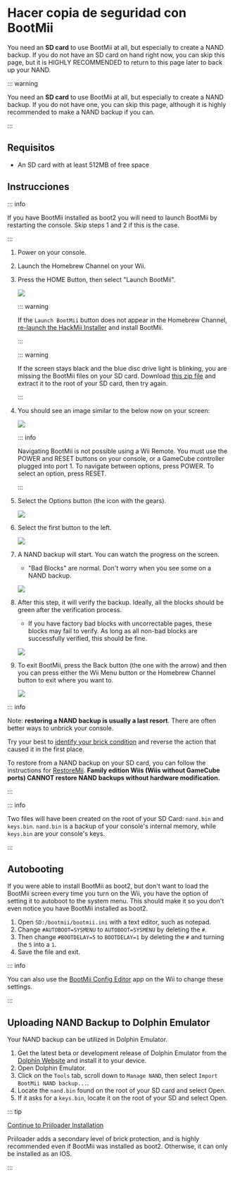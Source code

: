 # Hacer copia de seguridad con BootMii

You need an <strong x-id="1">SD card</strong> to use BootMii at all, but especially to create a NAND backup.
If you do not have an SD card on hand right now, you can skip this page, but it is HIGHLY RECOMMENDED to return to this page later to back up your NAND.

::: warning

You need an **SD card** to use BootMii at all, but especially to create a NAND backup. If you do not have one, you can skip this page, although it is highly recommended to make a NAND backup if you can.

:::

## Requisitos

- An SD card with at least 512MB of free space

## Instrucciones

::: info

If you have BootMii installed as boot2 you will need to launch BootMii by restarting the console. Skip steps 1 and 2 if this is the case.

:::

1. Power on your console.

2. Launch the Homebrew Channel on your Wii.

3. Press the HOME Button, then select "Launch BootMii".

    ![](/images/bootmii/BootMii_HBC.png)

    ::: warning

    If the `Launch BootMii` button does not appear in the Homebrew Channel, [re-launch the HackMii Installer](hackmii) and install BootMii.

    :::

    ::: warning

    If the screen stays black and the blue disc drive light is blinking, you are missing the BootMii files on your SD card. Download [this zip file](/assets/files/bootmii_sd_files.zip) and extract it to the root of your SD card, then try again.

    :::

4. You should see an image similar to the below now on your screen:

    ![](/images/bootmii/BootMii_Main.png)

    ::: info

    Navigating BootMii is not possible using a Wii Remote.
    You must use the POWER and RESET buttons on your console, or a GameCube controller plugged into port 1.
    To navigate between options, press POWER. To select an option, press RESET.

    :::

5. Select the Options button (the icon with the gears).

    ![](/images/bootmii/BootMii_Gears.png)

6. Select the first button to the left.

    ![](/images/bootmii/BootMii_Backup.png)

7. A NAND backup will start. You can watch the progress on the screen.

    - "Bad Blocks" are normal. Don't worry when you see some on a NAND backup.

    ![](/images/bootmii/BootMii_NAND_Backup.png)

8. After this step, it will verify the backup. Ideally, all the blocks should be green after the verification process.

    - If you have factory bad blocks with uncorrectable pages, these blocks may fail to verify. As long as all non-bad blocks are successfully verified, this should be fine.

    ![](/images/bootmii/BootMii_NAND_Backup_Verify.png)

9. To exit BootMii, press the Back button (the one with the arrow) and then you can press either the Wii Menu button or the Homebrew Channel button to exit where you want to.

    ![](/images/bootmii/BootMii_Return.png)

::: info

Note: **restoring a NAND backup is usually a last resort**. There are often better ways to unbrick your console.

Try your best to [identify your brick condition](bricks) and reverse the action that caused it in the first place.

To restore from a NAND backup on your SD card, you can follow the instructions for [RestoreMii](bootmiirecover).
**Family edition Wiis (Wiis without GameCube ports) CANNOT restore NAND backups without hardware modification.**

:::

::: info

Two files will have been created on the root of your SD Card: `nand.bin` and `keys.bin`. `nand.bin` is a backup of your console's internal memory, while `keys.bin` are your console's keys.

:::

## Autobooting

If you were able to install BootMii as boot2, but don't want to load the BootMii screen every time you turn on the Wii, you have the option of setting it to autoboot to the system menu. This should make it so you don't even notice you have BootMii installed as boot2.

1. Open `SD:/bootmii/bootmii.ini` with a text editor, such as notepad.
2. Change `#AUTOBOOT=SYSMENU` to `AUTOBOOT=SYSMENU` by deleting the `#`.
3. Then change `#BOOTDELAY=5` to `BOOTDELAY=1` by deleting the `#` and turning the `5` into a `1`.
4. Save the file and exit.

::: info

You can also use the [BootMii Config Editor](https://oscwii.org/library/app/BootMiiConfigurationEditor) app on the Wii to change these settings.

:::

## Uploading NAND Backup to Dolphin Emulator

Your NAND backup can be utilized in Dolphin Emulator.

1. Get the latest beta or development release of Dolphin Emulator from the [Dolphin Website](https://dolphin-emu.org/) and install it to your device.
2. Open Dolphin Emulator.
3. Click on the `Tools` tab, scroll down to `Manage NAND`, then select `Import BootMii NAND backup...`.
4. Locate the `nand.bin` found on the root of your SD card and select Open.
5. If it asks for a `keys.bin`, locate it on the root of your SD and select Open.

::: tip

[Continue to Priiloader Installation](priiloader)

Priiloader adds a secondary level of brick protection, and is highly recommended even if BootMii was installed as boot2. Otherwise, it can only be installed as an IOS.

:::
